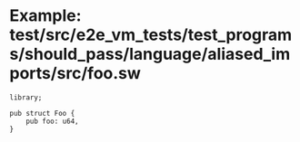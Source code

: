 # Example: test/src/e2e_vm_tests/test_programs/should_pass/language/aliased_imports/src/foo.sw

```sway
library;

pub struct Foo {
    pub foo: u64,
}

```
